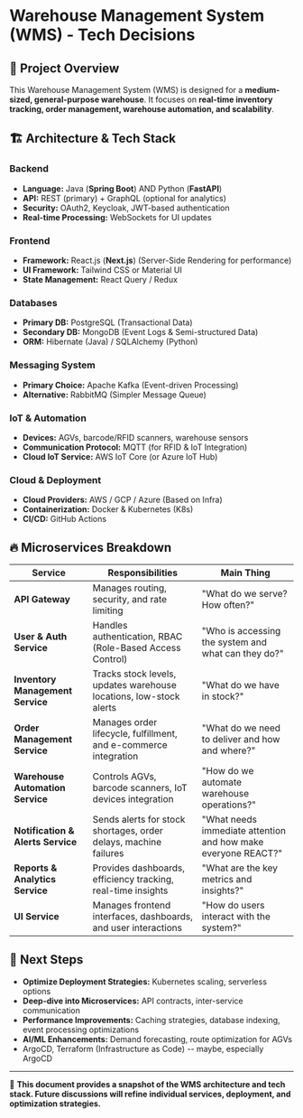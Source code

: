 # Warehouse Management System (WMS) - Tech Decisions

## 📌 Project Overview
This Warehouse Management System (WMS) is designed for a **medium-sized, general-purpose warehouse**. It focuses on **real-time inventory tracking, order management, warehouse automation, and scalability**.

## 🏗️ Architecture & Tech Stack
### **Backend**
- **Language:** Java (**Spring Boot**) AND Python (**FastAPI**)
- **API:** REST (primary) + GraphQL (optional for analytics)
- **Security:** OAuth2, Keycloak, JWT-based authentication
- **Real-time Processing:** WebSockets for UI updates

### **Frontend**
- **Framework:** React.js (**Next.js**) (Server-Side Rendering for performance)
- **UI Framework:** Tailwind CSS or Material UI
- **State Management:** React Query / Redux

### **Databases**
- **Primary DB:** PostgreSQL (Transactional Data)
- **Secondary DB:** MongoDB (Event Logs & Semi-structured Data)
- **ORM:** Hibernate (Java) / SQLAlchemy (Python)

### **Messaging System**
- **Primary Choice:** Apache Kafka (Event-driven Processing)
- **Alternative:** RabbitMQ (Simpler Message Queue)

### **IoT & Automation**
- **Devices:** AGVs, barcode/RFID scanners, warehouse sensors
- **Communication Protocol:** MQTT (for RFID & IoT Integration)
- **Cloud IoT Service:** AWS IoT Core (or Azure IoT Hub)

### **Cloud & Deployment**
- **Cloud Providers:** AWS / GCP / Azure (Based on Infra)
- **Containerization:** Docker & Kubernetes (K8s)
- **CI/CD:** GitHub Actions

## 🔥 Microservices Breakdown
| **Service** | **Responsibilities** | **Main Thing** |
|------------|----------------------|-------------------|
| **API Gateway** | Manages routing, security, and rate limiting | "What do we serve? How often?" |
| **User & Auth Service** | Handles authentication, RBAC (Role-Based Access Control) | "Who is accessing the system and what can they do?" |
| **Inventory Management Service** | Tracks stock levels, updates warehouse locations, low-stock alerts | "What do we have in stock?" |
| **Order Management Service** | Manages order lifecycle, fulfillment, and e-commerce integration | "What do we need to deliver and how and where?" |
| **Warehouse Automation Service** | Controls AGVs, barcode scanners, IoT devices integration | "How do we automate warehouse operations?" |
| **Notification & Alerts Service** | Sends alerts for stock shortages, order delays, machine failures | "What needs immediate attention and how make everyone REACT?" |
| **Reports & Analytics Service** | Provides dashboards, efficiency tracking, real-time insights | "What are the key metrics and insights?" |
| **UI Service** | Manages frontend interfaces, dashboards, and user interactions | "How do users interact with the system?" |

## 🚀 Next Steps
- **Optimize Deployment Strategies:** Kubernetes scaling, serverless options
- **Deep-dive into Microservices:** API contracts, inter-service communication
- **Performance Improvements:** Caching strategies, database indexing, event processing optimizations
- **AI/ML Enhancements:** Demand forecasting, route optimization for AGVs
- ArgoCD, Terraform (Infrastructure as Code) -- maybe, especially ArgoCD 

---
📌 **This document provides a snapshot of the WMS architecture and tech stack. Future discussions will refine individual services, deployment, and optimization strategies.**
